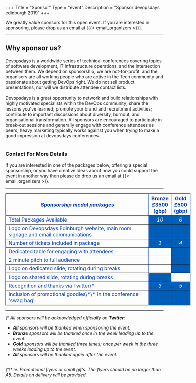 +++
Title = "Sponsor"
Type = "event"
Description = "Sponsor devopsdays edinburgh 2019"
+++

We greatly value sponsors for this open event.  If you are interested in sponsoring, please drop us an email at [{{< email_organizers >}}].

<hr>

<h2>Why sponsor us?</h2>
Devopsdays is a worldwide series of technical conferences covering topics of software development, IT infrastructure operations, and the intersection between them.  We depend on sponsorship, we are not-for-profit, and the organisers are all working people who are active in the Tech community and passionate about getting DevOps right.  We do not sell product presentations, nor will we distribute attendee contact lists.
<br>
<br>
Devopsdays is a great opportunity to network and build relationships with highly motivated specialists within the DevOps community; share the lessons you've learned; promote your brand and recruitment activities; contribute to important discussions about diversity, burnout, and organisational transformation. All sponsors are encouraged to participate in break-out sessions and generally engage with conference attendees as peers; heavy marketing typically works against you when trying to make a good impression at devopsdays conferences.
<br>
<br>
<h3>Contact For More Details</h3>
If you are interested in one of the packages below, offering a special sponsorship, or you have creative ideas about how you could support the event in another way then please do drop us an email at {{< email_organizers >}}.

<hr/>
<div style="width:590px; margin: 0 auto;">
<table border=1 cellspacing=1 cellpadding=3 style="color:#003CB6" bordercolor="003CB6">
  <tr>
    <th><i>Sponsorship medal packages</i></th>
    <th><center><b>Bronze<br />£3500<br />(gbp)</center></b></th>
    <th><center><b>Gold<br />£500<br />(gbp)</center></b></th>
  </tr>
<tr>
  <td>Total Packages Available</td>
  <td bgcolor="005EB8" style="color:white"><center><i>10</i></center></td>
  <td bgcolor="005EB8" style="color:white"><center><i>6</i></center></td>
</tr>
<tr>
  <td>Logo on Devopsdays Edinburgh website, main room signage and email communications</td>
  <td bgcolor="005EB8">&nbsp;</td>
  <td bgcolor="005EB8">&nbsp;</td>
</tr>
<tr>
  <td>Number of tickets included in package</td>
  <td bgcolor="005EB8" style="color:white" ><center><i>1</i></center></td>
  <td bgcolor="005EB8" style="color:white" ><center><i>4</i></center></td>
</tr>
<tr>
  <td>Dedicated table for engaging with attendees</td>
  <td>&nbsp;</td>
  <td bgcolor="005EB8" ><center><i></i></center></td>
</tr>
<tr>
  <td>2 minute pitch to full audience</td>
  <td>&nbsp;</td>
  <td bgcolor="005EB8"  >&nbsp;</td>
</tr>
</tr>
<tr>
  <td>Logo on dedicated slide, rotating during breaks</td>
  <td>&nbsp;</td>
  <td bgcolor="005EB8" >&nbsp;</td>
</tr>
<tr>
  <td>Logo on shared slide, rotating during breaks</td>
  <td bgcolor="005EB8" >&nbsp;</td>
  <td>&nbsp;</td>
</tr>
<tr>
  <td>Recognition and thanks via Twitter\*</td>
  <td bgcolor="005EB8" style="color:white" ><center><i>3</i></center></td>
  <td bgcolor="005EB8" style="color:white" ><center><i>5</i></center></td>
</tr>
<tr>
  <td>Inclusion of promotional goodies\*\* in the conference 'swag bag'</td>
  <td bgcolor="005EB8" >&nbsp;</td>
  <td bgcolor="005EB8" >&nbsp;</td>
</tr>
</table>
</div>
<hr/>
<i>\* All sponsors will be acknowledged officially on <strong>Twitter</strong>:
<ul>
  <li><strong>All</strong> sponsors will be thanked when sponsoring the event.</li>
  <li><strong>Bronze</strong> sponsors will be thanked once in the week leading up to the event.</li>
  <li><strong>Gold</strong> sponsors will be thanked three times; once per week in the three weeks leading up to the event.</li>
  <li><strong>All</strong> sponsors will be thanked again after the event.</li>
</ul>
<br/>
\*\* ie. Promotional flyers or small gifts. The flyers should be no larger than A5. Details on delivery will be provided.
</i>